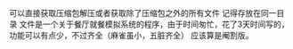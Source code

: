 可以直接获取压缩包解压或者获取除了压缩包之外的所有文件 记得存放在同一目录
文件是一个关于餐厅就餐模拟系统的程序，由于时间匆忙，花了3天时间写的，功能可以有点少，不过齐全（麻雀虽小，五脏齐全）
应该算是阉割版。
